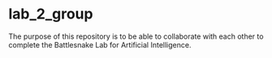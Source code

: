 # lab_2_group
The purpose of this repository is to be able to collaborate with each other to complete the Battlesnake Lab for Artificial Intelligence.
